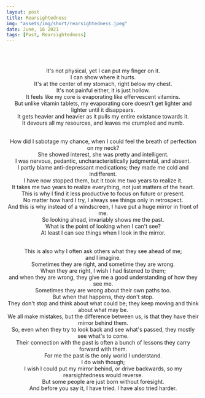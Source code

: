 ```yaml
---
layout: post
title: Rearsightedness
img: "assets/img/short/rearsightedness.jpeg"
date: June, 16 2021
tags: [Past, Rearsightedness]
---
```

  
<br><br>
<div align="center">

It's not physical, yet I can put my finger on it. <br>
I can show where it hurts. <br>
It's at the center of my stomach, right below my chest. <br>
It's not painful either, it is just hollow. <br>
It feels like my core is evaporating like effervescent vitamins. <br>
But unlike vitamin tablets, my evaporating core doesn't get lighter and lighter until it disappears. <br>
It gets heavier and heavier as it pulls my entire existance towards it. <br>
It devours all my resources, and leaves me crumpled and numb. <br><br>
  
How did I sabotage my chance, when I could feel the breath of perfection on my neck? <br>
She showed interest, she was pretty and intelligent. <br>
I was nervous, pedantic, uncharacteristically judgmental, and absent. <br>
I partly blame anti-depressant medications; they made me cold and indifferent. <br>
I have now stopped them, but it took me two years to realize it.<br>
It takes me two years to realize everything, not just matters of the heart. <br>
This is why I find it less productive to focus on future or present. <br>
No matter how hard I try, I always see things only in retrospect. <br>
And this is why instead of a windscreen, I have put a huge mirror in front of me. <br> 
So looking ahead, invariably shows me the past. <br>
What is the point of looking when I can't see? <br>
At least I can see things when I look in the mirror. <br>  <br>

This is also why I often ask others what they see ahead of me; <br> and I imagine. <br>
Sometimes they are right, and sometime they are wrong. <br>
When they are right, I wish I had listened to them; <br>
and when they are wrong, they give me a good understanding of how they see me. <br>
Sometimes they are wrong about their own paths too. <br>
But when that happens, they don't stop. <br>
They don't stop and think about what could be; they keep moving and think about what may be. <br>
We all make mistakes, but the difference between us, is that they have their mirror behind them. <br>
So, even when they try to look back and see what's passed, they mostly see what's to come. <br> 
Their connection with the past is often a bunch of lessons they carry forward with them. <br>
For me the past is the only world I understand. <br>
I do wish though; <br>
I wish I could put my mirror behind, or drive backwards, so my rearsightedness would reverse. <br>
But some people are just born without foresight. <br>
And before you say it, I have tried. I have also tried harder. <br>
  

  

</div>
<br><br>
<br><br>
<br><br>
<br><br>
<br><br>
<br><br>
